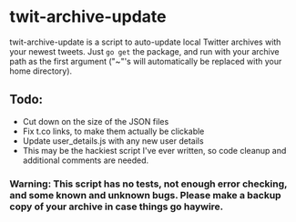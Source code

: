 twit-archive-update
=

twit-archive-update is a script to auto-update local Twitter archives with your newest tweets. Just `go get` the package, and run with your archive path as the first argument ("~"'s will automatically be replaced with your home directory).

## Todo:
* Cut down on the size of the JSON files
* Fix t.co links, to make them actually be clickable
* Update user_details.js with any new user details
* This may be the hackiest script I've ever written, so code cleanup and additional comments are needed.

### Warning: This script has no tests, not enough error checking, and some known and unknown bugs. Please make a backup copy of your archive in case things go haywire.
